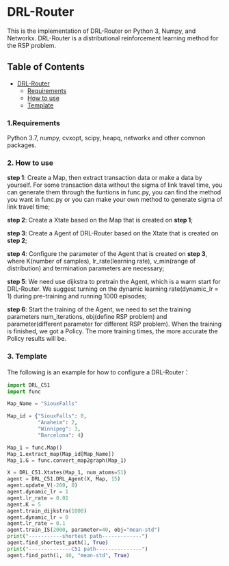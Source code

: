 # DRL-Router

This is the implementation of DRL-Router on Python 3, Numpy, and Networkx. DRL-Router is a distributional reinforcement learning method for the RSP problem.

## Table of Contents
- [DRL-Router](#drl-router)
  - [Requirements](#requirements)
  - [How to use](#how_to_use)
  - [Template](#template)

### 1.Requirements
  Python 3.7, numpy, cvxopt, scipy, heapq, networkx and other common packages.

### 2. How to use
  **step 1**: Create a Map, then extract transaction data or make a data by yourself. For some transaction data without the sigma of link travel time, you can generate them through the funtions in func.py, you can find the method you want in func.py or you can make your own method to generate sigma of link travel time;

  **step 2**: Create a Xtate based on the Map that is created on **step 1**;

  **step 3**: Create a Agent of DRL-Router based on the Xtate that is created on **step 2**;

  **step 4**: Configure the parameter of the Agent that is created on **step 3**, where K(number of samples), lr_rate(learning rate), v_min(range of distribution) and termination parameters are necessary;

  **step 5**: We need use dijkstra to pretrain the Agent, which is a warm start for DRL-Router. We suggest turning on the dynamic learning rate(dynamic_lr = 1) during pre-training and running 1000 episodes;

   **step 6**: Start the training of the Agent, we need to set the training parameters num_iterations, obj(define RSP problem) and parameter(different parameter for different RSP problem). When the training is finished, we got a Policy. The more training times, the more accurate the Policy results will be.

### 3. Template
  The following is an example for how to configure a DRL-Router：
  ```Python
  import DRL_C51
  import func

  Map_Name = "SiouxFalls"

  Map_id = {"SiouxFalls": 0,
            "Anaheim": 2,
            "Winnipeg": 3,
            "Barcelona": 4}

  Map_1 = func.Map()
  Map_1.extract_map(Map_id[Map_Name])
  Map_1.G = func.convert_map2graph(Map_1)

  X = DRL_C51.Xtates(Map_1, num_atoms=51)
  agent = DRL_C51.DRL_Agent(X, Map, 15)
  agent.update_V(-200, 0)
  agent.dynamic_lr = 1
  agent.lr_rate = 0.01
  agent.K = 5
  agent.train_dijkstra(1000)
  agent.dynamic_lr = 0
  agent.lr_rate = 0.1
  agent.train_IS(2000, parameter=40, obj="mean-std")
  print("-----------shortest path-------------")
  agent.find_shortest_path(1, True)
  print("--------------C51 path---------------")
  agent.find_path(1, 40, "mean-std", True)
  ```
